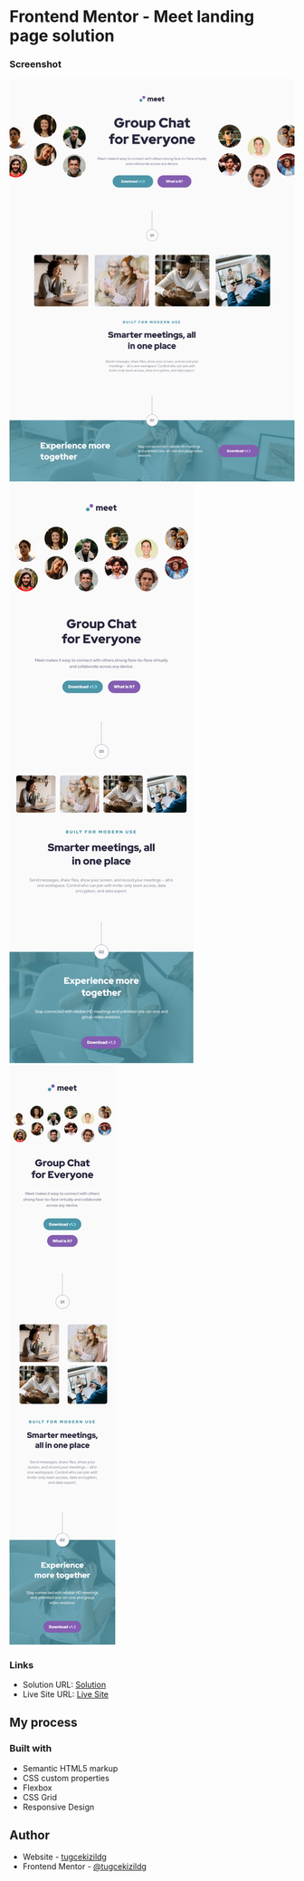 # Frontend Mentor - Meet landing page solution

### Screenshot

![Desktop Design](MeetLandingPageDesktopScreenshot.png)
![Tablet Design](MeetLandingPageTabletDesignScreenshot.png)
![Mobile Design](MeetLandingPageMobileScreenshot.png)

### Links

- Solution URL: [Solution](https://github.com/tugcekizildg/Meet_Landing_Page_Challenge_FrontendMentor.io)
- Live Site URL: [Live Site](https://669c342152b089cf54c88481--polite-frangollo-1d2a84.netlify.app)

## My process

### Built with

- Semantic HTML5 markup
- CSS custom properties
- Flexbox
- CSS Grid
- Responsive Design 

## Author

- Website - [tugcekizildg](https://github.com/tugcekizildg)
- Frontend Mentor - [@tugcekizildg](https://www.frontendmentor.io/profile/yourusername)

